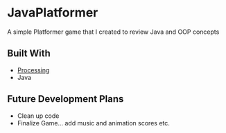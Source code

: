 # JavaPlatformer
A simple Platformer game that I created to review Java and OOP concepts

## Built With

* [Processing](https://processing.org/)
* Java

## Future Development Plans

* Clean up code
* Finalize Game... add music and animation scores etc.
